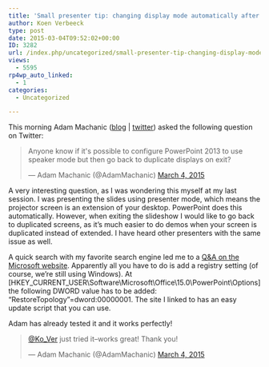 ```yaml
---
title: 'Small presenter tip: changing display mode automatically after presenter view'
author: Koen Verbeeck
type: post
date: 2015-03-04T09:52:02+00:00
ID: 3282
url: /index.php/uncategorized/small-presenter-tip-changing-display-mode-automatically-after-presenter-view/
views:
  - 5595
rp4wp_auto_linked:
  - 1
categories:
  - Uncategorized

---
```

This morning Adam Machanic ([blog][1] | [twitter][2]) asked the following question on Twitter:

<blockquote class="twitter-tweet" lang="en">
  <p>
    Anyone know if it's possible to configure PowerPoint 2013 to use speaker mode but then go back to duplicate displays on exit?
  </p>
  
  <p>
    &mdash; Adam Machanic (@AdamMachanic) <a href="https://twitter.com/AdamMachanic/status/573043480563462145">March 4, 2015</a>
  </p>
</blockquote>

A very interesting question, as I was wondering this myself at my last session. I was presenting the slides using presenter mode, which means the projector screen is an extension of your desktop. PowerPoint does this automatically. However, when exiting the slideshow I would like to go back to duplicated screens, as it&#8217;s much easier to do demos when your screen is duplicated instead of extended. I have heard other presenters with the same issue as well.

A quick search with my favorite search engine led me to a [Q&A on the Microsoft website][3]. Apparently all you have to do is add a registry setting (of course, we&#8217;re still using Windows). At [HKEY\_CURRENT\_USER\Software\Microsoft\Office\15.0\PowerPoint\Options] the following DWORD value has to be added: &#8220;RestoreTopology&#8221;=dword:00000001. The site I linked to has an easy update script that you can use.

Adam has already tested it and it works perfectly!

<blockquote class="twitter-tweet" lang="en">
  <p>
    <a href="https://twitter.com/Ko_Ver">@Ko_Ver</a> just tried it&#8211;works great! Thank you!
  </p>
  
  <p>
    &mdash; Adam Machanic (@AdamMachanic) <a href="https://twitter.com/AdamMachanic/status/573045360094015488">March 4, 2015</a>
  </p>
</blockquote>

 [1]: http://sqlblog.com/blogs/adam_machanic/
 [2]: https://twitter.com/AdamMachanic
 [3]: http://answers.microsoft.com/en-us/office/forum/office_2013_release-powerpoint/powerpoint-2013-changes-display-setup/3ca470a0-d896-4577-b724-a360b6bf1c4e